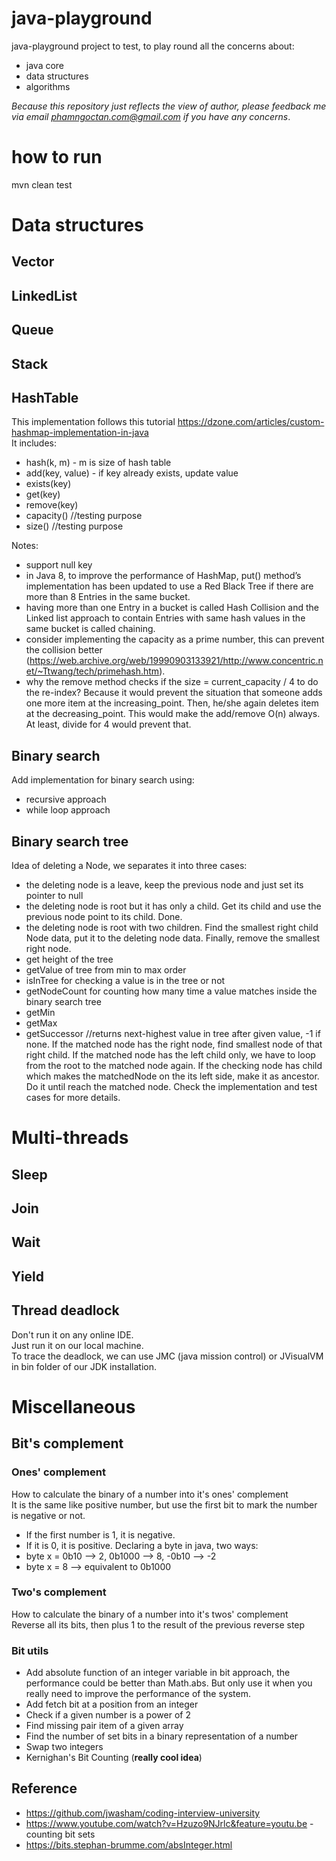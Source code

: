 # java-playground
java-playground project to test, to play round all the concerns about:
 - java core
 - data structures
 - algorithms

*Because this repository just reflects the view of author, please feedback me via email phamngoctan.com@gmail.com if you have any concerns*.

# how to run
mvn clean test

# Data structures
## Vector
## LinkedList
## Queue
## Stack
## HashTable
This implementation follows this tutorial https://dzone.com/articles/custom-hashmap-implementation-in-java  
It includes:
 - hash(k, m) - m is size of hash table
 - add(key, value) - if key already exists, update value
 - exists(key)
 - get(key)
 - remove(key)
 - capacity() //testing purpose
 - size() //testing purpose
 
Notes:  
 - support null key
 - in Java 8, to improve the performance of HashMap, put() method’s implementation has been updated to use a Red Black Tree if there are more than 8 Entries in the same bucket.
 - having more than one Entry in a bucket is called Hash Collision and the Linked list approach to contain Entries with same hash values in the same bucket is called chaining.
 - consider implementing the capacity as a prime number, this can prevent the collision better (https://web.archive.org/web/19990903133921/http://www.concentric.net/~Ttwang/tech/primehash.htm).
 - why the remove method checks if the size = current_capacity / 4 to do the re-index? Because it would prevent the situation that someone adds one more item at the increasing_point. Then, he/she again deletes item at the decreasing_point. This would make the add/remove O(n) always. At least, divide for 4 would prevent that.
 
## Binary search
Add implementation for binary search using:
 - recursive approach
 - while loop approach

## Binary search tree
Idea of deleting a Node, we separates it into three cases:
 - the deleting node is a leave, keep the previous node and just set its pointer to null
 - the deleting node is root but it has only a child. Get its child and use the previous node point to its child. Done.
 - the deleting node is root with two children. Find the smallest right child Node data, put it to the deleting node data. Finally, remove the smallest right node.
 - get height of the tree
 - getValue of tree from min to max order
 - isInTree for checking a value is in the tree or not
 - getNodeCount for counting how many time a value matches inside the binary search tree
 - getMin
 - getMax
 - getSuccessor //returns next-highest value in tree after given value, -1 if none. If the matched node has the right node, find smallest node of that right child. If the matched node has the left child only, we have to loop from the root to the matched node again. If the checking node has child which makes the matchedNode on the its left side, make it as ancestor. Do it until reach the matched node. Check the implementation and test cases for more details.

# Multi-threads
## Sleep
## Join
## Wait
## Yield
## Thread deadlock
Don't run it on any online IDE.  
Just run it on our local machine.  
To trace the deadlock, we can use JMC (java mission control) or JVisualVM in bin folder of our JDK installation. 

# Miscellaneous
## Bit's complement
### Ones' complement
How to calculate the binary of a number into it's ones' complement  
It is the same like positive number, but use the first bit to mark the number is negative or not.  
 - If the first number is 1, it is negative.
 - If it is 0, it is positive. 
Declaring a byte in java, two ways:
 - byte x = 0b10 --> 2, 0b1000 --> 8, -0b10 --> -2
 - byte x = 8 --> equivalent to 0b1000

### Two's complement
How to calculate the binary of a number into it's twos' complement  
Reverse all its bits, then plus 1 to the result of the previous reverse step

### Bit utils
 - Add absolute function of an integer variable in bit approach, the performance could be better than Math.abs. But only use it when you really need to improve the performance of the system.
 - Add fetch bit at a position from an integer
 - Check if a given number is a power of 2
 - Find missing pair item of a given array
 - Find the number of set bits in a binary representation of a number
 - Swap two integers
 - Kernighan's Bit Counting (**really cool idea**)
 
## Reference
 - https://github.com/jwasham/coding-interview-university
 - https://www.youtube.com/watch?v=Hzuzo9NJrlc&feature=youtu.be - counting bit sets
 - https://bits.stephan-brumme.com/absInteger.html

